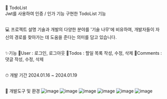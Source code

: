 🌴 TodoList<br>
Jwt를 사용하여 인증 / 인가 기능 구현한 TodoList 기능<br>
<br>

💻 프로젝트 설명
기술과 개발의 다양한 분야를 '기술 나무'에 비유하여, 개발자들이 자신의 경로를 찾아가는 데 도움을 준다는 의미를 담고 있습니다.<br>
<br>

✨기능
🧑User : 로그인, 로그아웃
🧑Todos : 할일 목록 작성, 수정, 삭제
🧑Comments : 댓글 작성, 수정, 삭제<br>
<br>

⏱ 개발 기간
2024.01.16 ~ 2024.01.19<br>
<br>


📢 개발도구 및 환경
![image](https://github.com/codekmj1/todoList/assets/152253534/2536412e-3552-44f4-b779-3d28d9943da2) ![image](https://github.com/codekmj1/todoList/assets/152253534/b0b0a3dd-d43b-4496-953c-415c356ae162) ![image](https://github.com/codekmj1/todoList/assets/152253534/966fac00-cd2a-4bbf-906d-1ef426efa447)
![image](https://github.com/codekmj1/todoList/assets/152253534/c2633c0e-a9b2-4e8a-a953-0c72948b35e5) ![image](https://github.com/codekmj1/todoList/assets/152253534/9bfce8cb-cdf6-46ff-80cb-af1542312eab) ![image](https://github.com/codekmj1/todoList/assets/152253534/2cf3bc10-da31-4c9b-9695-566228c71993)





 
  
